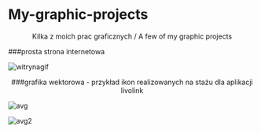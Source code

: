 # My-graphic-projects
<p align="center">
  Kilka z moich prac graficznych / A few of my graphic projects
</p>
###prosta strona internetowa
<p align="center">
  
  
  ![witrynagif](https://user-images.githubusercontent.com/62144769/117441095-2ee7c200-af35-11eb-827c-fd736168f3c0.gif)
</p>


<p align="center">
  ###grafika wektorowa -  przykład ikon realizowanych na stażu dla aplikacji livolink 
  
  ![avg](https://user-images.githubusercontent.com/62144769/117444978-758beb00-af3a-11eb-9e58-9a0ec4662561.JPG)
  
  ![avg2](https://user-images.githubusercontent.com/62144769/117445021-80468000-af3a-11eb-9af4-2aaa6384d311.JPG)
  
  
  
</p>



